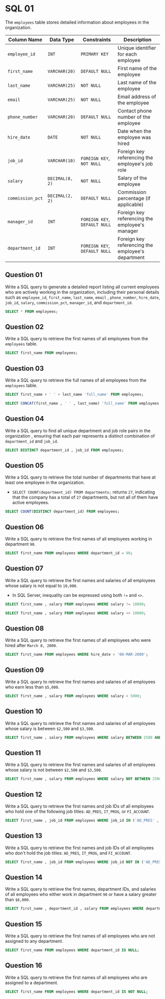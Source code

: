 # SQL 01

The `employees` table stores detailed information about employees in the organization.

| Column Name        | Data Type        | Constraints                           | Description                                      |
|--------------------|------------------|---------------------------------------|--------------------------------------------------|
| `employee_id`      | `INT`            | `PRIMARY KEY`                         | Unique identifier for each employee              |
| `first_name`       | `VARCHAR(20)`    | `DEFAULT NULL`                        | First name of the employee                       |
| `last_name`        | `VARCHAR(25)`    | `NOT NULL`                            | Last name of the employee                        |
| `email`            | `VARCHAR(25)`    | `NOT NULL`                            | Email address of the employee                    |
| `phone_number`     | `VARCHAR(20)`    | `DEFAULT NULL`                        | Contact phone number of the employee             |
| `hire_date`        | `DATE`           | `NOT NULL`                            | Date when the employee was hired                 |
| `job_id`           | `VARCHAR(10)`    | `FOREIGN KEY`, `NOT NULL`             | Foreign key referencing the employee's job role  |
| `salary`           | `DECIMAL(8, 2)`  | `NOT NULL`                            | Salary of the employee                           |
| `commission_pct`   | `DECIMAL(2, 2)`  | `DEFAULT NULL`                        | Commission percentage (if applicable)            |
| `manager_id`       | `INT`            | `FOREIGN KEY`, `DEFAULT NULL`         | Foreign key referencing the employee's manager   |
| `department_id`    | `INT`            | `FOREIGN KEY`, `DEFAULT NULL`         | Foreign key referencing the employee's department|

## Question 01
Write a SQL query to generate a detailed report listing all current employees who are actively working in the organization, including their personal details such as `employee_id`, `first_name`, `last_name`, `email` , `phone_number`, `hire_date`, `job_id`, `salary`, `commission_pct`, `manager_id`, and `department_id`.
```sql
SELECT * FROM employees;
```

## Question 02
Write a SQL query to retrieve the first names of all employees from the `employees` table.
```sql
SELECT first_name FROM employees;
```

## Question 03
Write a SQL query to retrieve the full names of all employees from the `employees` table.
```sql
SELECT first_name + ' ' + last_name 'full_name' FROM employees;

SELECT CONCAT(first_name , ' ' , last_name) 'full_name' FROM employees;
```

## Question 04
Write a SQL query to find all unique department and job role pairs in the organization , ensuring that each pair represents a distinct combination of `department_id` and `job_id`.
```sql
SELECT DISTINCT department_id , job_id FROM employees;
```

## Question 05
Write a SQL query to retrieve the total number of departments that have at least one employee in the organization.
- `SELECT COUNT(department_id) FROM departments;` returns `27`, indicating that the company has a total of `27` departments, but not all of them have active employees.
```sql
SELECT COUNT(DISTINCT department_id) FROM employees;
```

## Question 06
Write a SQL query to retrieve the first names of all employees working in department `90`.
```sql
SELECT first_name FROM employees WHERE department_id = 90;
```

## Question 07
Write a SQL query to retrieve the first names and salaries of all employees whose salary is not equal to `10,000`.
- In SQL Server, inequality can be expressed using both `!=` and `<>`.
```sql
SELECT first_name , salary FROM employees WHERE salary != 10000;

SELECT first_name , salary FROM employees WHERE salary <> 10000;
```

## Question 08
Write a SQL query to retrieve the first names of all employees who were hired after `March 8, 2000`.
```sql
SELECT first_name FROM employees WHERE hire_date > '08-MAR-2000';
```

## Question 09
Write a SQL query to retrieve the first names and salaries of all employees who earn less than `$5,000`.
```sql
SELECT first_name , salary FROM employees WHERE salary < 5000;
```

## Question 10
Write a SQL query to retrieve the first names and salaries of all employees whose salary is between `$2,500` and `$3,500`.
```sql
SELECT first_name , salary FROM employees WHERE salary BETWEEN 2500 AND 3500;
```

## Question 11
Write a SQL query to retrieve the first names and salaries of all employees whose salary is not between `$2,500` and `$3,500`.
```sql
SELECT first_name , salary FROM employees WHERE salary NOT BETWEEN 2500 AND 3500;
```

## Question 12
Write a SQL query to retrieve the first names and job IDs of all employees who hold one of the following job titles: `AD_PRES`, `IT_PROG`, or `FI_ACCOUNT`.
```sql
SELECT first_name , job_id FROM employees WHERE job_id IN ('AD_PRES' , 'IT_PROG' , 'FI_ACCOUNT');
```

## Question 13
Write a SQL query to retrieve the first names and job IDs of all employees who don't hold the job titles: `AD_PRES`, `IT_PROG`, and `FI_ACCOUNT`.
```sql
SELECT first_name , job_id FROM employees WHERE job_id NOT IN ('AD_PRES' , 'IT_PROG' , 'FI_ACCOUNT');
```

## Question 14
Write a SQL query to retrieve the first names, department IDs, and salaries of all employees who either work in department `90` or have a salary greater than `$6,000`.
```sql
SELECT first_name , department_id , salary FROM employees WHERE department_id = 90 OR salary > 6000;
```

## Question 15
Write a SQL query to retrieve the first names of all employees who are not assigned to any department.
```sql
SELECT first_name FROM employees WHERE department_id IS NULL;
```

## Question 16
Write a SQL query to retrieve the first names of all employees who are assigned to a department.
```sql
SELECT first_name FROM employees WHERE department_id IS NOT NULL;
```